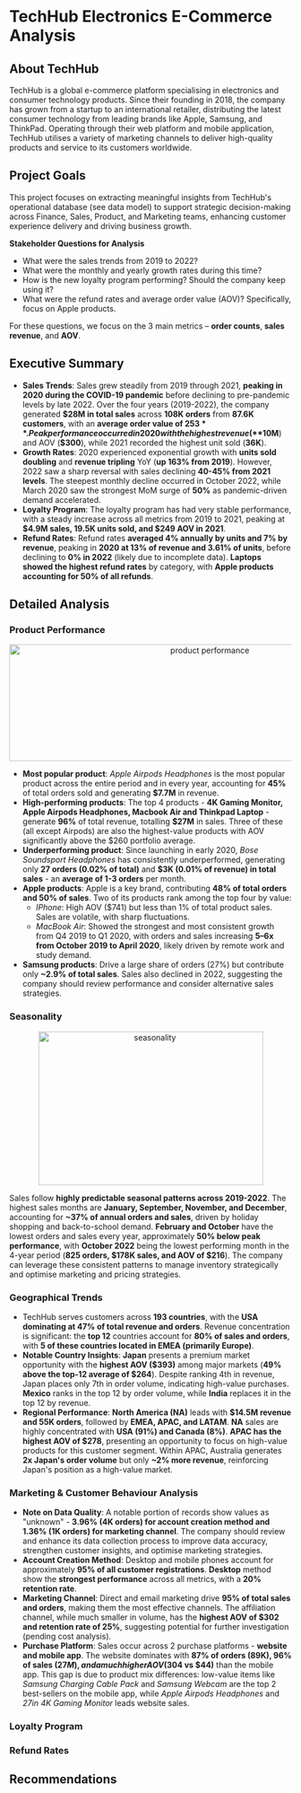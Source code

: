 # TechHub Electronics E-Commerce Analysis   
## About TechHub   
TechHub is a global e-commerce platform specialising in electronics and consumer technology products. Since their founding in 2018, the company has grown from a startup to an international retailer, distributing the latest consumer technology from leading brands like Apple, Samsung, and ThinkPad. Operating through their web platform and mobile application, TechHub utilises a variety of marketing channels to deliver high-quality products and service to its customers worldwide.   

## Project Goals   
This project focuses on extracting meaningful insights from TechHub's operational database (see data model) to support strategic decision-making across Finance, Sales, Product, and Marketing teams, enhancing customer experience delivery and driving business growth.   

**Stakeholder Questions for Analysis**    
- What were the sales trends from 2019 to 2022?   
-	What were the monthly and yearly growth rates during this time?   
-	How is the new loyalty program performing? Should the company keep using it?   
-	What were the refund rates and average order value (AOV)? Specifically, focus on Apple products.   

For these questions, we focus on the 3 main metrics – **order counts**, **sales revenue**, and **AOV**.   

## Executive Summary   
- **Sales Trends**: Sales grew steadily from 2019 through 2021, **peaking in 2020 during the COVID-19 pandemic** before declining to pre-pandemic levels by late 2022. Over the four years (2019-2022), the company generated **$28M in total sales** across **108K orders** from **87.6K customers**, with an **average order value of $253**. Peak performance occurred in 2020 with the highest revenue (**$10M**) and AOV (**$300**), while 2021 recorded the highest unit sold (**36K**).   
- **Growth Rates**: 2020 experienced exponential growth with **units sold doubling** and **revenue tripling** YoY (**up 163% from 2019**). However, 2022 saw a sharp reversal with sales declining **40-45% from 2021 levels**. The steepest monthly decline occurred in October 2022, while March 2020 saw the strongest MoM surge of **50%** as pandemic-driven demand accelerated.
- **Loyalty Program**: The loyalty program has had very stable performance, with a steady increase across all metrics from 2019 to 2021, peaking at **$4.9M sales, 19.5K units sold, and $249 AOV in 2021**.   
- **Refund Rates**: Refund rates **averaged 4% annually by units and 7% by revenue**, peaking in **2020 at 13% of revenue and 3.61% of units**, before declining to **0% in 2022** (likely due to incomplete data). **Laptops showed the highest refund rates** by category, with **Apple products accounting for 50% of all refunds**.

## Detailed Analysis   
### Product Performance   
<p align="center">
  <img width="700" height="208" alt="product performance" src="https://github.com/user-attachments/assets/969b2245-3eed-4522-bb28-0add2cdb8bd1" />   
</p>   

- **Most popular product**: *Apple Airpods Headphones* is the most popular product across the entire period and in every year, accounting for **45%** of total orders sold and generating **$7.7M** in revenue.
- **High-performing products**: The top 4 products - **4K Gaming Monitor, Apple Airpods Headphones, Macbook Air and Thinkpad Laptop** - generate **96%** of total revenue, totalling **$27M** in sales. Three of these (all except Airpods) are also the highest-value products with AOV significantly above the $260 portfolio average.   
- **Underperforming product**: Since launching in early 2020, *Bose Soundsport Headphones* has consistently underperformed, generating only **27 orders (0.02% of total)** and **$3K (0.01% of revenue) in total sales** - an **average of 1-3 orders** per month.
- **Apple products**: Apple is a key brand, contributing **48% of total orders and 50% of sales**. Two of its products rank among the top four by value:
  - *IPhone*: High AOV ($741) but less than 1% of total product sales. Sales are volatile, with sharp fluctuations.
  - *MacBook Air*: Showed the strongest and most consistent growth from Q4 2019 to Q1 2020, with orders and sales increasing **5–6x from October 2019 to April 2020**, likely driven by remote work and study demand.   
- **Samsung products**: Drive a large share of orders (27%) but contribute only **~2.9% of total sales**. Sales also declined in 2022, suggesting the company should review performance and consider alternative sales strategies.

### Seasonality   
<p align="center">
  <img width="401" height="274" alt="seasonality" src="https://github.com/user-attachments/assets/a9f443d6-d63a-4356-b246-7c453f48f2eb" />
</p>   

Sales follow **highly predictable seasonal patterns across 2019-2022**. The highest sales months are **January, September, November, and December**, accounting for **~37% of annual orders and sales**, driven by holiday shopping and back-to-school demand. **February and October** have the lowest orders and sales every year, approximately **50% below peak performance**, with **October 2022** being the lowest performing month in the 4-year period (**825 orders, $178K sales, and AOV of $216**). The company can leverage these consistent patterns to manage inventory strategically and optimise marketing and pricing strategies.   

### Geographical Trends   
- TechHub serves customers across **193 countries**, with the **USA dominating at 47% of total revenue and orders**. Revenue concentration is significant: the **top 12** countries account for **80% of sales and orders**, with **5 of these countries located in EMEA (primarily Europe)**.
- **Notable Country Insights**: **Japan** presents a premium market opportunity with the **highest AOV ($393)** among major markets (**49% above the top-12 average of $264**). Despite ranking 4th in revenue, Japan places only 7th in order volume, indicating high-value purchases. **Mexico** ranks in the top 12 by order volume, while **India** replaces it in the top 12 by revenue.
- **Regional Performance**: **North America (NA)** leads with **$14.5M revenue and 55K orders**, followed by **EMEA, APAC, and LATAM**. **NA** sales are highly concentrated with **USA (91%) and Canada (8%)**. **APAC has the highest AOV of $278**, presenting an opportunity to focus on high-value products for this customer segment. Within APAC, Australia generates **2x Japan's order volume** but only **~2% more revenue**, reinforcing Japan's position as a high-value market.

### Marketing & Customer Behaviour Analysis   
- **Note on Data Quality**: A notable portion of records show values as "unknown" - **3.96% (4K orders) for account creation method and 1.36% (1K orders) for marketing channel**. The company should review and enhance its data collection process to improve data accuracy, strengthen customer insights, and optimise marketing strategies.   
- **Account Creation Method**: Desktop and mobile phones account for approximately **95% of all customer registrations**. **Desktop** method show the **strongest performance** across all metrics, with a **20% retention rate**.   
- **Marketing Channel**: Direct and email marketing drive **95% of total sales and orders**, making them the most effective channels. The affiliation channel, while much smaller in volume, has the **highest AOV of $302 and retention rate of 25%**, suggesting potential for further investigation (pending cost analysis).   
- **Purchase Platform**: Sales occur across 2 purchase platforms - **website and mobile app**. The website dominates with **87% of orders (89K), 96% of sales ($27M), and a much higher AOV ($304 vs $44)** than the mobile app. This gap is due to product mix differences: low-value items like *Samsung Charging Cable Pack* and *Samsung Webcam* are the top 2 best-sellers on the mobile app, while *Apple Airpods Headphones* and *27in 4K Gaming Monitor* leads website sales.   

### Loyalty Program   

### Refund Rates   

## Recommendations   
